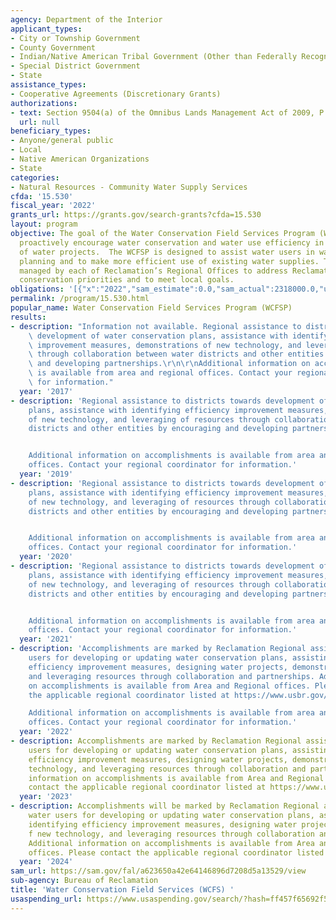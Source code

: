```yaml
---
agency: Department of the Interior
applicant_types:
- City or Township Government
- County Government
- Indian/Native American Tribal Government (Other than Federally Recognized)
- Special District Government
- State
assistance_types:
- Cooperative Agreements (Discretionary Grants)
authorizations:
- text: Section 9504(a) of the Omnibus Lands Management Act of 2009, P.L. 111-11.
  url: null
beneficiary_types:
- Anyone/general public
- Local
- Native American Organizations
- State
categories:
- Natural Resources - Community Water Supply Services
cfda: '15.530'
fiscal_year: '2022'
grants_url: https://grants.gov/search-grants?cfda=15.530
layout: program
objective: The goal of the Water Conservation Field Services Program (WCFSP) is to
  proactively encourage water conservation and water use efficiency in the operations
  of water projects.  The WCFSP is designed to assist water users in water management
  planning and to make more efficient use of existing water supplies. The WCFSP is
  managed by each of Reclamation’s Regional Offices to address Reclamation-wide water
  conservation priorities and to meet local goals.
obligations: '[{"x":"2022","sam_estimate":0.0,"sam_actual":2318000.0,"usa_spending_actual":449838.89},{"x":"2023","sam_estimate":0.0,"sam_actual":737304.0,"usa_spending_actual":737306.14},{"x":"2024","sam_estimate":3388999.0,"sam_actual":0.0,"usa_spending_actual":581128.14}]'
permalink: /program/15.530.html
popular_name: Water Conservation Field Services Program (WCFSP)
results:
- description: "Information not available. Regional assistance to districts towards\
    \ development of water conservation plans, assistance with identifying efficiency\
    \ improvement measures, demonstrations of new technology, and leveraging of resources\
    \ through collaboration between water districts and other entities by encouraging\
    \ and developing partnerships.\r\n\r\nAdditional information on accomplishments\
    \ is available from area and regional offices. Contact your regional coordinator\
    \ for information."
  year: '2017'
- description: 'Regional assistance to districts towards development of water conservation
    plans, assistance with identifying efficiency improvement measures, demonstrations
    of new technology, and leveraging of resources through collaboration between water
    districts and other entities by encouraging and developing partnerships.


    Additional information on accomplishments is available from area and regional
    offices. Contact your regional coordinator for information.'
  year: '2019'
- description: 'Regional assistance to districts towards development of water conservation
    plans, assistance with identifying efficiency improvement measures, demonstrations
    of new technology, and leveraging of resources through collaboration between water
    districts and other entities by encouraging and developing partnerships.


    Additional information on accomplishments is available from area and regional
    offices. Contact your regional coordinator for information.'
  year: '2020'
- description: 'Regional assistance to districts towards development of water conservation
    plans, assistance with identifying efficiency improvement measures, demonstrations
    of new technology, and leveraging of resources through collaboration between water
    districts and other entities by encouraging and developing partnerships.


    Additional information on accomplishments is available from area and regional
    offices. Contact your regional coordinator for information.'
  year: '2021'
- description: 'Accomplishments are marked by Reclamation Regional assistance to water
    users for developing or updating water conservation plans, assisting with identifying
    efficiency improvement measures, designing water projects, demonstrating new technology,
    and leveraging resources through collaboration and partnerships. Additional information
    on accomplishments is available from Area and Regional offices. Please contact
    the applicable regional coordinator listed at https://www.usbr.gov/waterconservation/

    Additional information on accomplishments is available from area and regional
    offices. Contact your regional coordinator for information.'
  year: '2022'
- description: Accomplishments are marked by Reclamation Regional assistance to water
    users for developing or updating water conservation plans, assisting with identifying
    efficiency improvement measures, designing water projects, demonstrating f new
    technology, and leveraging resources through collaboration and partnerships. Additional
    information on accomplishments is available from Area and Regional offices. Please
    contact the applicable regional coordinator listed at https://www.usbr.gov/waterconservation/
  year: '2023'
- description: Accomplishments will be marked by Reclamation Regional assistance to
    water users for developing or updating water conservation plans, assisting with
    identifying efficiency improvement measures, designing water projects, demonstrating
    f new technology, and leveraging resources through collaboration and partnerships.
    Additional information on accomplishments is available from Area and Regional
    offices. Please contact the applicable regional coordinator listed at https://www.usbr.gov/waterconservation/
  year: '2024'
sam_url: https://sam.gov/fal/a623650a42e64146896d7208d5a13529/view
sub-agency: Bureau of Reclamation
title: 'Water Conservation Field Services (WCFS) '
usaspending_url: https://www.usaspending.gov/search/?hash=ff457f65692f563d60ed54a4f66fca60
---
```

